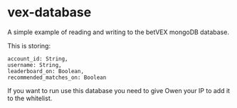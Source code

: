 # vex-database

A simple example of reading and writing to the betVEX mongoDB database.


This is storing:

```
account_id: String,
username: String,
leaderboard_on: Boolean,
recommended_matches_on: Boolean
```

If you want to run use this database you need to give Owen your IP to add it to the whitelist.

